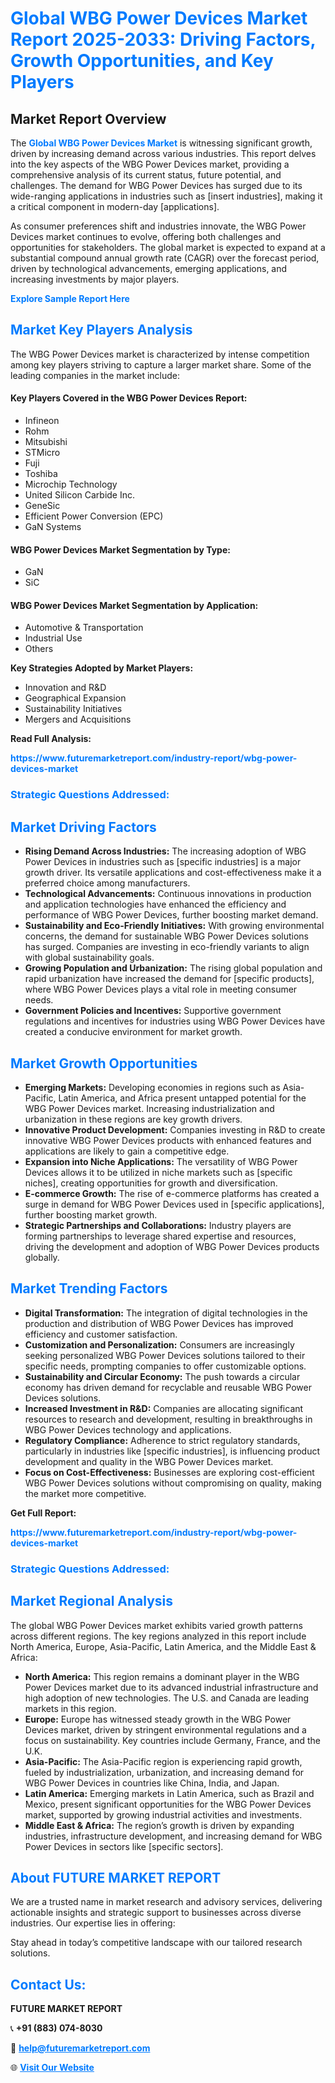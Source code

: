 <h1 style="color: #007BFF;">Global WBG Power Devices Market Report 2025-2033: Driving Factors, Growth Opportunities, and Key Players</h1>

<section id="overview">
<h2>Market Report Overview</h2>
<p>The <a href="https://www.futuremarketreport.com/industry-report/wbg-power-devices-market" style="color: #007BFF; text-decoration: none;"><strong>Global WBG Power Devices Market</strong></a> is witnessing significant growth, driven by increasing demand across various industries. This report delves into the key aspects of the WBG Power Devices market, providing a comprehensive analysis of its current status, future potential, and challenges. The demand for WBG Power Devices has surged due to its wide-ranging applications in industries such as [insert industries], making it a critical component in modern-day [applications].</p>
<p>As consumer preferences shift and industries innovate, the WBG Power Devices market continues to evolve, offering both challenges and opportunities for stakeholders. The global market is expected to expand at a substantial compound annual growth rate (CAGR) over the forecast period, driven by technological advancements, emerging applications, and increasing investments by major players.</p>
</section>

<section id="overview">
<p><a href="https://www.futuremarketreport.com/request-sample/reportId=60821" style="color: #007BFF; text-decoration: none;"><strong>Explore Sample Report Here</strong></a></p>
</section>

<section id="key-players">
<h2 style="color: #007BFF;">Market Key Players Analysis</h2>
<p>The WBG Power Devices market is characterized by intense competition among key players striving to capture a larger market share. Some of the leading companies in the market include:</p>
<h4>Key Players Covered in the WBG Power Devices Report:</h4>
<ul><li>Infineon</li><li>Rohm</li><li>Mitsubishi</li><li>STMicro</li><li>Fuji</li><li>Toshiba</li><li>Microchip Technology</li><li>United Silicon Carbide Inc.</li><li>GeneSic</li><li>Efficient Power Conversion (EPC)</li><li>GaN Systems</li></ul>
<h4>WBG Power Devices Market Segmentation by Type:</h4>
<ul><li>GaN</li><li>SiC</li></ul>

<h4>WBG Power Devices Market Segmentation by Application:</h4>
<ul><li>Automotive &amp; Transportation</li><li>Industrial Use</li><li>Others</li></ul>
<p><strong>Key Strategies Adopted by Market Players:</strong></p>
<ul>
<li>Innovation and R&D</li>
<li>Geographical Expansion</li>
<li>Sustainability Initiatives</li>
<li>Mergers and Acquisitions</li>
</ul>
</section>

<section>
<p><strong>Read Full Analysis: </strong></p><a href="https://www.futuremarketreport.com/industry-report/wbg-power-devices-market" style="color: #007BFF; text-decoration: none;"><strong>https://www.futuremarketreport.com/industry-report/wbg-power-devices-market</strong></a>
<h3 style="color: #007BFF;">Strategic Questions Addressed:</h3>
</section>

<section id="driving-factors">
<h2 style="color: #007BFF;">Market Driving Factors</h2>
<ul>
<li><strong>Rising Demand Across Industries:</strong> The increasing adoption of WBG Power Devices in industries such as [specific industries] is a major growth driver. Its versatile applications and cost-effectiveness make it a preferred choice among manufacturers.</li>
<li><strong>Technological Advancements:</strong> Continuous innovations in production and application technologies have enhanced the efficiency and performance of WBG Power Devices, further boosting market demand.</li>
<li><strong>Sustainability and Eco-Friendly Initiatives:</strong> With growing environmental concerns, the demand for sustainable WBG Power Devices solutions has surged. Companies are investing in eco-friendly variants to align with global sustainability goals.</li>
<li><strong>Growing Population and Urbanization:</strong> The rising global population and rapid urbanization have increased the demand for [specific products], where WBG Power Devices plays a vital role in meeting consumer needs.</li>
<li><strong>Government Policies and Incentives:</strong> Supportive government regulations and incentives for industries using WBG Power Devices have created a conducive environment for market growth.</li>
</ul>
</section>

<section id="growth-opportunities">
<h2 style="color: #007BFF;">Market Growth Opportunities</h2>
<ul>
<li><strong>Emerging Markets:</strong> Developing economies in regions such as Asia-Pacific, Latin America, and Africa present untapped potential for the WBG Power Devices market. Increasing industrialization and urbanization in these regions are key growth drivers.</li>
<li><strong>Innovative Product Development:</strong> Companies investing in R&D to create innovative WBG Power Devices products with enhanced features and applications are likely to gain a competitive edge.</li>
<li><strong>Expansion into Niche Applications:</strong> The versatility of WBG Power Devices allows it to be utilized in niche markets such as [specific niches], creating opportunities for growth and diversification.</li>
<li><strong>E-commerce Growth:</strong> The rise of e-commerce platforms has created a surge in demand for WBG Power Devices used in [specific applications], further boosting market growth.</li>
<li><strong>Strategic Partnerships and Collaborations:</strong> Industry players are forming partnerships to leverage shared expertise and resources, driving the development and adoption of WBG Power Devices products globally.</li>
</ul>
</section>

<section id="trending-factors">
<h2 style="color: #007BFF;">Market Trending Factors</h2>
<ul>
<li><strong>Digital Transformation:</strong> The integration of digital technologies in the production and distribution of WBG Power Devices has improved efficiency and customer satisfaction.</li>
<li><strong>Customization and Personalization:</strong> Consumers are increasingly seeking personalized WBG Power Devices solutions tailored to their specific needs, prompting companies to offer customizable options.</li>
<li><strong>Sustainability and Circular Economy:</strong> The push towards a circular economy has driven demand for recyclable and reusable WBG Power Devices solutions.</li>
<li><strong>Increased Investment in R&D:</strong> Companies are allocating significant resources to research and development, resulting in breakthroughs in WBG Power Devices technology and applications.</li>
<li><strong>Regulatory Compliance:</strong> Adherence to strict regulatory standards, particularly in industries like [specific industries], is influencing product development and quality in the WBG Power Devices market.</li>
<li><strong>Focus on Cost-Effectiveness:</strong> Businesses are exploring cost-efficient WBG Power Devices solutions without compromising on quality, making the market more competitive.</li>
</ul>
</section>

<section>
<p><strong>Get Full Report: </strong></p><a href="https://www.futuremarketreport.com/industry-report/wbg-power-devices-market" style="color: #007BFF; text-decoration: none;"><strong>https://www.futuremarketreport.com/industry-report/wbg-power-devices-market</strong></a>
<h3 style="color: #007BFF;">Strategic Questions Addressed:</h3>
</section>


<section id="regional-analysis">
<h2 style="color: #007BFF;">Market Regional Analysis</h2>
<p>The global WBG Power Devices market exhibits varied growth patterns across different regions. The key regions analyzed in this report include North America, Europe, Asia-Pacific, Latin America, and the Middle East & Africa:</p>
<ul>
<li><strong>North America:</strong> This region remains a dominant player in the WBG Power Devices market due to its advanced industrial infrastructure and high adoption of new technologies. The U.S. and Canada are leading markets in this region.</li>
<li><strong>Europe:</strong> Europe has witnessed steady growth in the WBG Power Devices market, driven by stringent environmental regulations and a focus on sustainability. Key countries include Germany, France, and the U.K.</li>
<li><strong>Asia-Pacific:</strong> The Asia-Pacific region is experiencing rapid growth, fueled by industrialization, urbanization, and increasing demand for WBG Power Devices in countries like China, India, and Japan.</li>
<li><strong>Latin America:</strong> Emerging markets in Latin America, such as Brazil and Mexico, present significant opportunities for the WBG Power Devices market, supported by growing industrial activities and investments.</li>
<li><strong>Middle East & Africa:</strong> The region’s growth is driven by expanding industries, infrastructure development, and increasing demand for WBG Power Devices in sectors like [specific sectors].</li>
</ul>
</section>

<footer>
<h2 style="color: #007BFF;">About FUTURE MARKET REPORT</h2>
<p>We are a trusted name in market research and advisory services, delivering actionable insights and strategic support to businesses across diverse industries. Our expertise lies in offering:</p>

<p>Stay ahead in today’s competitive landscape with our tailored research solutions.</p>

<h2 style="color: #007BFF;">Contact Us:</h2>
<p><strong>FUTURE MARKET REPORT</strong></p>
<p>📞 <strong>+91 (883) 074-8030</strong></p>
<p>📧 <strong><a href="mailto:help@futuremarketreport.com" style="color: #007BFF;">help@futuremarketreport.com</a></strong></p>
<p>🌐 <strong><a href="https://www.futuremarketreport.com/" style="color: #007BFF;">Visit Our Website</a></strong></p>
</footer>